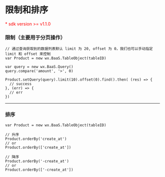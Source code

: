 # 限制和排序

<p style='color:red'>* sdk version >= v1.1.0</p>

### 限制（主要用于分页操作）

```
// 通过查询获取到的数据列表默认 limit 为 20, offset 为 0，我们也可以手动指定 limit 和 offset 来控制
var Product = new wx.BaaS.TableObject(tableID)

var query = new wx.BaaS.Query()
query.compare('amount', '>', 0)

Product.setQuery(query).limit(10).offset(0).find().then( (res) => {
  // success
}, (err) => {
  // err
})
```

---

### 排序

```
var Product = new wx.BaaS.TableObject(tableID)

// 升序
Product.orderBy('create_at')
// or
Product.orderBy(['create_at'])

// 降序
Product.orderBy('-create_at')
// or
Product.orderBy(['-create_at'])
```